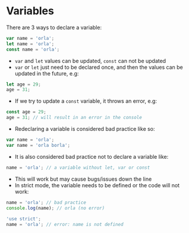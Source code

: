 # Variables

There are 3 ways to declare a variable:

```javascript
var name = 'orla'; 
let name = 'orla';
const name = 'orla';
```

* ```var``` and ```let``` values can be updated, ```const``` can not be updated
* ```var``` or ```let``` just need to be declared once, and then the values can be updated in the future, e.g:

```javascript
let age = 29;
age = 31;
```

* If we try to update a ```const``` variable, it throws an error, e.g:

```javascript
const age = 29;
age = 31; // will result in an error in the console
```
* Redeclaring a variable is considered bad practice like so:
```javascript
var name = 'orla';
var name = 'orla borla';
```

* It is also considered bad practice not to declare a variable like:
```javascript
name = 'orla'; // a variable without let, var or const
```
* This will work but may cause bugs/issues down the line
* In strict mode, the variable needs to be defined or the code will not work:
```javascript 
name = 'orla'; // bad practice
console.log(name); // orla (no error) 
  
'use strict';
name = 'orla'; // error: name is not defined
  ```